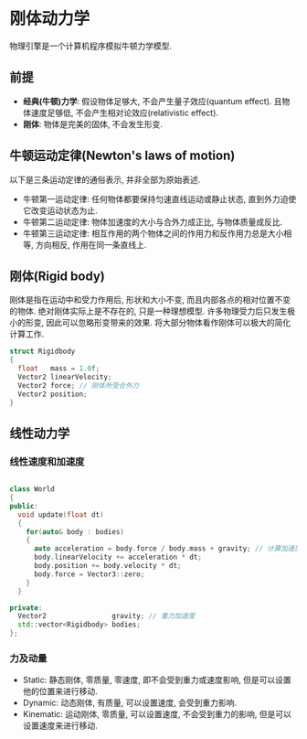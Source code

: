 # 刚体动力学

物理引擎是一个计算机程序模拟牛顿力学模型.  

## 前提

- **经典(牛顿)力学**: 假设物体足够大, 不会产生量子效应(quantum effect). 且物体速度足够低, 不会产生相对论效应(relativistic effect).
- **刚体**: 物体是完美的固体, 不会发生形变.

## 牛顿运动定律(Newton's laws of motion)

以下是三条运动定律的通俗表示, 并非全部为原始表述.

- 牛顿第一运动定律: 任何物体都要保持匀速直线运动或静止状态, 直到外力迫使它改变运动状态为止.
- 牛顿第二运动定律: 物体加速度的大小与合外力成正比, 与物体质量成反比.
- 牛顿第三运动定律: 相互作用的两个物体之间的作用力和反作用力总是大小相等, 方向相反, 作用在同一条直线上.

## 刚体(Rigid body)

刚体是指在运动中和受力作用后, 形状和大小不变, 而且内部各点的相对位置不变的物体. 绝对刚体实际上是不存在的, 只是一种理想模型. 许多物理受力后只发生极小的形变, 因此可以忽略形变带来的效果. 将大部分物体看作刚体可以极大的简化计算工作.  

```cpp
struct Rigidbody
{
  float   mass = 1.0f;
  Vector2 linearVelocity;
  Vector2 force; // 刚体所受合外力
  Vector2 position;
}
```

## 线性动力学

### 线性速度和加速度

```cpp

class World
{
public:
  void update(float dt)
  {
    for(auto& body : bodies)
    {
      auto acceleration = body.force / body.mass + gravity; // 计算加速度, 由 F = am 可得 a = F / m.
      body.linearVelocity += acceleration * dt;
      body.position += body.velocity * dt;
      body.force = Vector3::zero;
    }
  }

private:
  Vector2                gravity; // 重力加速度
  std::vector<Rigidbody> bodies;
};
```

### 力及动量

- Static: 静态刚体, 零质量, 零速度, 即不会受到重力或速度影响, 但是可以设置他的位置来进行移动.
- Dynamic: 动态刚体, 有质量, 可以设置速度, 会受到重力影响.
- Kinematic: 运动刚体, 零质量, 可以设置速度, 不会受到重力的影响, 但是可以设置速度来进行移动.
